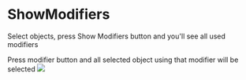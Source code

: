 # ShowModifiers

Select objects, press Show Modifiers button and you'll see all used modifiers

Press modifier button and all selected object using that modifier will be selected
![](http://puu.sh/oo2io/25d70be9d7.png)
